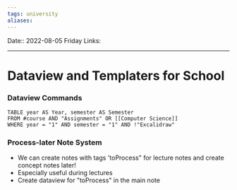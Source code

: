 ```yaml
---
tags: university
aliases: 
---
```

Date:: 2022-08-05 Friday
Links: 
- - -
# Dataview and Templaters for School
### Dataview Commands

```dataview
TABLE year AS Year, semester AS Semester
FROM #course AND "Assignments" OR [[Computer Science]]
WHERE year = "1" AND semester = "1" AND !"Excalidraw"
````

### Process-later Note System
- We can create notes with tags 'toProcess" for lecture notes and create concept notes later!
- Especially useful during lectures
- Create dataview for "toProcess" in the main note